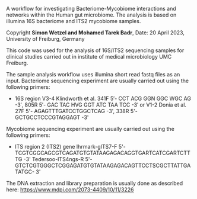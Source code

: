 A workflow for investigating Bacteriome-Mycobiome interactions and networks within the Human gut microbiome. The analysis is based on illumina 16S bacteriome and ITS2 mycobiome samples. 

Copyright **Simon Wetzel and Mohamed Tarek Badr**, Date: 20 April 2023, University of Freiburg, Germany

This code was used for the analysis of 16S/ITS2 sequencing samples for clinical studies carried out in institute of medical microbiology UMC Freiburg.

The sample analysis workflow uses illumina short read fastq files as an input. 
Bacteriome sequencing experiment are usually carried out using the following primers: 
- 16S region V3-4 Klindworth et al. 341F 5′- CCT ACG GGN GGC WGC AG -3′, 805R 5′- GAC TAC HVG GGT ATC TAA TCC -3′ or V1-2 Donia et al. 27F 5'- AGAGTTTGATCCTGGCTCAG -3', 338R 5'- GCTGCCTCCCGTAGGAGT -3'

Mycobiome sequencing experiment are usually carried out using the following primers:
- ITS region 2 (ITS2) gene Ihrmark-gITS7-F 5'-TCGTCGGCAGCGTCAGATGTGTATAAGAGACAGGTGARTCATCGARTCTTTG -3' Tedersoo-ITS4ngs-R 5'- GTCTCGTGGGCTCGGAGATGTGTATAAGAGACAGTTCCTSCGCTTATTGATATGC- 3'


The DNA extraction and library preparation is usually done as described here: https://www.mdpi.com/2073-4409/10/11/3226

